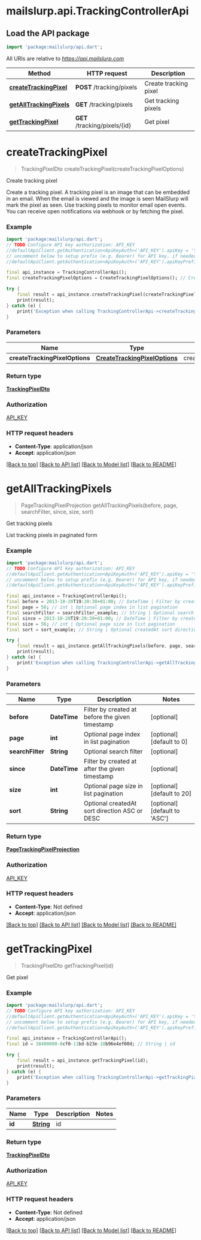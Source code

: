 # mailslurp.api.TrackingControllerApi

## Load the API package
```dart
import 'package:mailslurp/api.dart';
```

All URIs are relative to *https://api.mailslurp.com*

Method | HTTP request | Description
------------- | ------------- | -------------
[**createTrackingPixel**](TrackingControllerApi#createtrackingpixel) | **POST** /tracking/pixels | Create tracking pixel
[**getAllTrackingPixels**](TrackingControllerApi#getalltrackingpixels) | **GET** /tracking/pixels | Get tracking pixels
[**getTrackingPixel**](TrackingControllerApi#gettrackingpixel) | **GET** /tracking/pixels/{id} | Get pixel


# **createTrackingPixel**
> TrackingPixelDto createTrackingPixel(createTrackingPixelOptions)

Create tracking pixel

Create a tracking pixel. A tracking pixel is an image that can be embedded in an email. When the email is viewed and the image is seen MailSlurp will mark the pixel as seen. Use tracking pixels to monitor email open events. You can receive open notifications via webhook or by fetching the pixel.

### Example 
```dart
import 'package:mailslurp/api.dart';
// TODO Configure API key authorization: API_KEY
//defaultApiClient.getAuthentication<ApiKeyAuth>('API_KEY').apiKey = 'YOUR_API_KEY';
// uncomment below to setup prefix (e.g. Bearer) for API key, if needed
//defaultApiClient.getAuthentication<ApiKeyAuth>('API_KEY').apiKeyPrefix = 'Bearer';

final api_instance = TrackingControllerApi();
final createTrackingPixelOptions = CreateTrackingPixelOptions(); // CreateTrackingPixelOptions | createTrackingPixelOptions

try { 
    final result = api_instance.createTrackingPixel(createTrackingPixelOptions);
    print(result);
} catch (e) {
    print('Exception when calling TrackingControllerApi->createTrackingPixel: $e\n');
}
```

### Parameters

Name | Type | Description  | Notes
------------- | ------------- | ------------- | -------------
 **createTrackingPixelOptions** | [**CreateTrackingPixelOptions**](CreateTrackingPixelOptions)| createTrackingPixelOptions | 

### Return type

[**TrackingPixelDto**](TrackingPixelDto)

### Authorization

[API_KEY](../README#API_KEY)

### HTTP request headers

 - **Content-Type**: application/json
 - **Accept**: application/json

[[Back to top]](#) [[Back to API list]](../README#documentation-for-api-endpoints) [[Back to Model list]](../README#documentation-for-models) [[Back to README]](../README)

# **getAllTrackingPixels**
> PageTrackingPixelProjection getAllTrackingPixels(before, page, searchFilter, since, size, sort)

Get tracking pixels

List tracking pixels in paginated form

### Example 
```dart
import 'package:mailslurp/api.dart';
// TODO Configure API key authorization: API_KEY
//defaultApiClient.getAuthentication<ApiKeyAuth>('API_KEY').apiKey = 'YOUR_API_KEY';
// uncomment below to setup prefix (e.g. Bearer) for API key, if needed
//defaultApiClient.getAuthentication<ApiKeyAuth>('API_KEY').apiKeyPrefix = 'Bearer';

final api_instance = TrackingControllerApi();
final before = 2013-10-20T19:20:30+01:00; // DateTime | Filter by created at before the given timestamp
final page = 56; // int | Optional page index in list pagination
final searchFilter = searchFilter_example; // String | Optional search filter
final since = 2013-10-20T19:20:30+01:00; // DateTime | Filter by created at after the given timestamp
final size = 56; // int | Optional page size in list pagination
final sort = sort_example; // String | Optional createdAt sort direction ASC or DESC

try { 
    final result = api_instance.getAllTrackingPixels(before, page, searchFilter, since, size, sort);
    print(result);
} catch (e) {
    print('Exception when calling TrackingControllerApi->getAllTrackingPixels: $e\n');
}
```

### Parameters

Name | Type | Description  | Notes
------------- | ------------- | ------------- | -------------
 **before** | **DateTime**| Filter by created at before the given timestamp | [optional] 
 **page** | **int**| Optional page index in list pagination | [optional] [default to 0]
 **searchFilter** | **String**| Optional search filter | [optional] 
 **since** | **DateTime**| Filter by created at after the given timestamp | [optional] 
 **size** | **int**| Optional page size in list pagination | [optional] [default to 20]
 **sort** | **String**| Optional createdAt sort direction ASC or DESC | [optional] [default to 'ASC']

### Return type

[**PageTrackingPixelProjection**](PageTrackingPixelProjection)

### Authorization

[API_KEY](../README#API_KEY)

### HTTP request headers

 - **Content-Type**: Not defined
 - **Accept**: application/json

[[Back to top]](#) [[Back to API list]](../README#documentation-for-api-endpoints) [[Back to Model list]](../README#documentation-for-models) [[Back to README]](../README)

# **getTrackingPixel**
> TrackingPixelDto getTrackingPixel(id)

Get pixel

### Example 
```dart
import 'package:mailslurp/api.dart';
// TODO Configure API key authorization: API_KEY
//defaultApiClient.getAuthentication<ApiKeyAuth>('API_KEY').apiKey = 'YOUR_API_KEY';
// uncomment below to setup prefix (e.g. Bearer) for API key, if needed
//defaultApiClient.getAuthentication<ApiKeyAuth>('API_KEY').apiKeyPrefix = 'Bearer';

final api_instance = TrackingControllerApi();
final id = 38400000-8cf0-11bd-b23e-10b96e4ef00d; // String | id

try { 
    final result = api_instance.getTrackingPixel(id);
    print(result);
} catch (e) {
    print('Exception when calling TrackingControllerApi->getTrackingPixel: $e\n');
}
```

### Parameters

Name | Type | Description  | Notes
------------- | ------------- | ------------- | -------------
 **id** | [**String**]()| id | 

### Return type

[**TrackingPixelDto**](TrackingPixelDto)

### Authorization

[API_KEY](../README#API_KEY)

### HTTP request headers

 - **Content-Type**: Not defined
 - **Accept**: application/json

[[Back to top]](#) [[Back to API list]](../README#documentation-for-api-endpoints) [[Back to Model list]](../README#documentation-for-models) [[Back to README]](../README)

